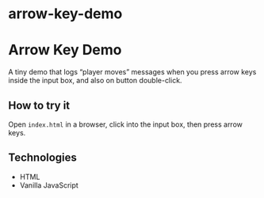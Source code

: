 # arrow-key-demo
# Arrow Key Demo

A tiny demo that logs “player moves” messages when you press arrow keys inside the input box, and also on button double-click.

## How to try it

Open `index.html` in a browser, click into the input box, then press arrow keys.

## Technologies

- HTML
- Vanilla JavaScript

